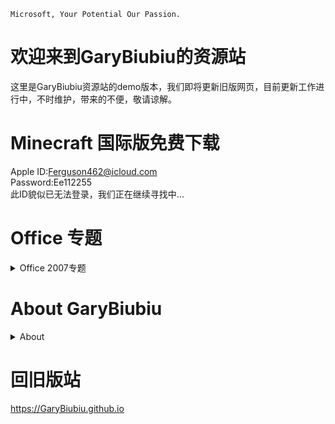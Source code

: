 `Microsoft, Your Potential Our Passion.`
# 欢迎来到GaryBiubiu的资源站

这里是GaryBiubiu资源站的demo版本，我们即将更新旧版网页，目前更新工作进行中，不时维护，带来的不便，敬请谅解。

# Minecraft 国际版免费下载
Apple ID:Ferguson462@icloud.com  
Password:Ee112255  
此ID貌似已无法登录，我们正在继续寻找中...

# Office 专题
<details>
<summary>Office 2007专题</summary>
Professional 下载     
https://pan.baidu.com/s/1Idj-WJiQewWKYSqHqvnksg&shfl=sharepset
</details>

# About GaryBiubiu
<details>
<summary>About</summary>
`Stop Here`
</details>

# 回旧版站
https://GaryBiubiu.github.io
